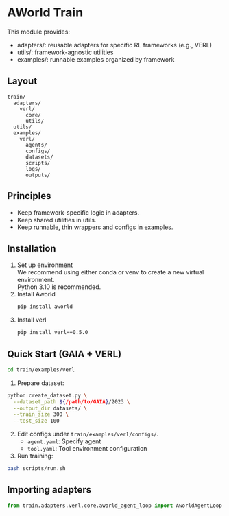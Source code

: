 # AWorld Train

This module provides:
- adapters/: reusable adapters for specific RL frameworks (e.g., VERL)
- utils/: framework-agnostic utilities
- examples/: runnable examples organized by framework

## Layout

```
train/
  adapters/
    verl/
      core/
      utils/
  utils/
  examples/
    verl/
      agents/
      configs/
      datasets/
      scripts/
      logs/
      outputs/
```

## Principles
- Keep framework-specific logic in adapters.
- Keep shared utilities in utils.
- Keep runnable, thin wrappers and configs in examples.

## Installation
1) Set up environment \
    We recommend using either conda or venv to create a new virtual environment. \
    Python 3.10 is recommended.
2) Install Aworld
    ```bash
    pip install aworld
    ```
3) Install verl
    ```bash
    pip install verl==0.5.0
    ```

## Quick Start (GAIA + VERL)
```bash
cd train/examples/verl
```
1) Prepare dataset:
```bash
python create_dataset.py \
  --dataset_path ${/path/to/GAIA}/2023 \
  --output_dir datasets/ \
  --train_size 300 \
  --test_size 100
```
2) Edit configs under `train/examples/verl/configs/`.
    - `agent.yaml`: Specify agent
    - `tool.yaml`: Tool environment configuration
3) Run training:
```bash
bash scripts/run.sh
```

## Importing adapters
```python
from train.adapters.verl.core.aworld_agent_loop import AworldAgentLoop
```

